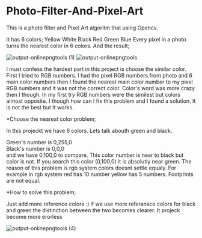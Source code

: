# Photo-Filter-And-Pixel-Art

This is a photo filter and Pixel Art algoritm that using Opencv.

It has 6 colors; 
Yellow White Black Red Green Blue
Every pixel in a photo turns the nearest color in 6 colors. And the result;


![output-onlinepngtools (1)](https://user-images.githubusercontent.com/49093505/81481625-284b3f80-923a-11ea-839e-6aef409dc970.png)
![output-onlinepngtools](https://user-images.githubusercontent.com/49093505/81481598-06ea5380-923a-11ea-88f1-5027cc128cf1.png)


I must confess the hardest part in this project is choose the similar color. 
First I tried to RGB numbers. I had the pixel RGB numbers from photo and 6 main color numbers then I found the nearest main color number to my pixel RGB numbers and it was not the correct color. Color's word was more crazy then I though. In my first try RGB numbers were the similest but colors almost opposite. I though how can I fix this problem and I found a solution. 
It is not the best but It works.

*Choose the nearest color problem;

In this projeckt we have 6 colors. Lets talk abouth green and black.

Green's number is 0,255,0  
Black's number is 0,0,0  
and we have 0,100,0 to compare.
This color number is near to black but color is not. If you search this color (0,100,0) it is absolutly near green. The reason of this problem is rgb system colors doesnt settle equaly. For example in rgb system red has 10 number yellow has 5 numbers. Footprints are not equal.

*How to solve this problem;

Just add more reference colors :) if we use more referansce colors for black and green the distinction between the two becomes clearer. It projeck become more erorless 



![output-onlinepngtools (4)](https://user-images.githubusercontent.com/49093505/81481859-a9570680-923b-11ea-8fd6-e13c352c5953.png)


